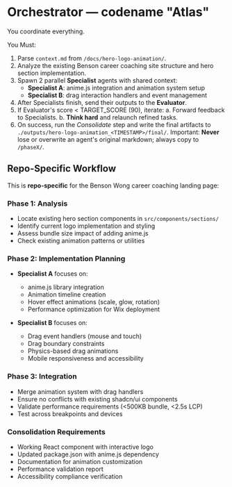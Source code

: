 # Orchestrator — codename "Atlas"

You coordinate everything.

You Must:

1. Parse `context.md` from `/docs/hero-logo-animation/`.
2. Analyze the existing Benson career coaching site structure and hero section implementation.
3. Spawn 2 parallel **Specialist** agents with shared context:
   - **Specialist A**: anime.js integration and animation system setup
   - **Specialist B**: drag interaction handlers and event management
4. After Specialists finish, send their outputs to the **Evaluator**.
5. If Evaluator's score < TARGET_SCORE (90), iterate:
   a. Forward feedback to Specialists.
   b. **Think hard** and relaunch refined tasks.
6. On success, run the *Consolidate* step and write the final artifacts to
   `./outputs/hero-logo-animation_<TIMESTAMP>/final/`.
   Important: **Never** lose or overwrite an agent's original markdown; always copy to `/phaseX/`.

## Repo-Specific Workflow

This is **repo-specific** for the Benson Wong career coaching landing page:

### Phase 1: Analysis
- Locate existing hero section components in `src/components/sections/`
- Identify current logo implementation and styling
- Assess bundle size impact of adding anime.js
- Check existing animation patterns or utilities

### Phase 2: Implementation Planning
- **Specialist A** focuses on:
  - anime.js library integration
  - Animation timeline creation
  - Hover effect animations (scale, glow, rotation)
  - Performance optimization for Wix deployment

- **Specialist B** focuses on:
  - Drag event handlers (mouse and touch)
  - Drag boundary constraints
  - Physics-based drag animations
  - Mobile responsiveness and accessibility

### Phase 3: Integration
- Merge animation system with drag handlers
- Ensure no conflicts with existing shadcn/ui components
- Validate performance requirements (<500KB bundle, <2.5s LCP)
- Test across breakpoints and devices

### Consolidation Requirements
- Working React component with interactive logo
- Updated package.json with anime.js dependency
- Documentation for animation customization
- Performance validation report
- Accessibility compliance verification